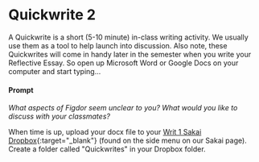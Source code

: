 # Quickwrite 2

A Quickwrite is a short (5-10 minute) in-class writing activity. We usually use them as a tool to help launch into discussion. Also note, these Quickwrites will come in handy later in the semester when you write your Reflective Essay. So open up Microsoft Word or Google Docs on your computer and start typing...

#### Prompt

*What aspects of Figdor seem unclear to you? What would you like to discuss with your classmates?*


When time is up, upload your docx file to your [Writ 1 Sakai Dropbox](https://sakai.claremont.edu/portal/site/CX_mtg_141462/tool/4d7442c8-c18a-4421-a246-af329229695d){:target="_blank"} (found on the side menu on our Sakai page). Create a folder called "Quickwrites" in your Dropbox folder.


